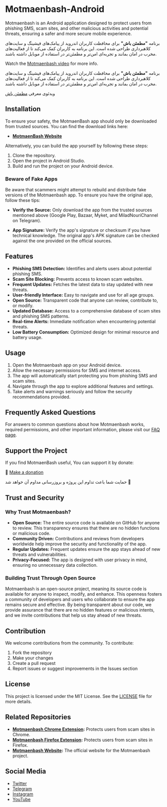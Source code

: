 # Motmaenbash-Android

Motmaenbash is an Android application designed to protect users from phishing SMS, scam sites, and
other malicious activities and potential threats, ensuring a safer and more secure mobile
experience.

برنامه **"مطمئن باش"** برای محافظت کاربران اندروید از پیامک‌های فیشینگ و سایت‌های کلاهبرداری طراحی
شده است. این برنامه به کاربران کمک می‌کند تا از فعالیت‌های مخرب در امان بمانند و تجربه‌ای امن‌تر و
مطمئن‌تر در استفاده از موبایل داشته باشند.

Watch the [Motmaenbash video](https://youtube.com/miladnu) for more info.

برنامه **"مطمئن باش"** برای محافظت کاربران اندروید از پیامک‌های فیشینگ و سایت‌های کلاهبرداری طراحی
شده است. این برنامه به کاربران کمک می‌کند تا از فعالیت‌های مخرب در امان بمانند و تجربه‌ای امن‌تر و
مطمئن‌تر در استفاده از موبایل داشته باشند.

ویدئوی معرفی [مطمئن باش](https://youtube.com/miladnu)

## Installation

To ensure your safety, the MotmaenBash app should only be downloaded from trusted sources. You can
find the download links here:

- **[MotmaenBash Website](https://motmaenbash.ir/index.html#android-app)**

Alternatively, you can build the app yourself by following these steps:

1. Clone the repository.
2. Open the project in Android Studio.
3. Build and run the project on your Android device.

### Beware of Fake Apps

Be aware that scammers might attempt to rebuild and distribute fake versions of the Motmaenbash app.
To ensure you have the original app, follow these tips:

- **Verify the Source:** Only download the app from the trusted sources mentioned above (Google
  Play, Bazaar, Myket, and MiladNouriChannel on Telegram).

- **App Signature:** Verify the app's signature or checksum if you have technical knowledge. The
  original app's APK signature can be checked against the one provided on the official sources.

## Features

- **Phishing SMS Detection:** Identifies and alerts users about potential phishing SMS.
- **Scam Site Blocking:** Prevents access to known scam websites.
- **Frequent Updates:** Fetches the latest data to stay updated with new threats.
- **User-friendly Interface:** Easy to navigate and use for all age groups.
- **Open Source:** Transparent code that anyone can review, contribute to, or modify.
- **Updated Database:** Access to a comprehensive database of scam sites and phishing SMS patterns.
- **Real-time Alerts:** Immediate notification when encountering potential threats.
- **Low Battery Consumption:** Optimized design for minimal resource and battery usage.

## Usage

1. Open the Motmaenbash app on your Android device.
2. Allow the necessary permissions for SMS and internet access.
3. The app will automatically start protecting you from phishing SMS and scam sites.
4. Navigate through the app to explore additional features and settings.
5. Take alerts and warnings seriously and follow the security recommendations provided.

## Frequently Asked Questions

For answers to common questions about how Motmaenbash works, required permissions, and other
important information, please visit our [FAQ page](https://motmaenbash.ir/faqs.html).

## Support the Project

If you find MotmaenBash useful, You can support it by donate:

💝 [Make a donation](https://milad.nu/page/donate)

حمایت شما باعث تداوم این پروژه و بروزرسانی مداوم آن خواهد شد 💝

## Trust and Security

### Why Trust Motmaenbash?

- **Open Source:** The entire source code is available on GitHub for anyone to review. This
  transparency ensures that there are no hidden functions or malicious code.
- **Community Driven:** Contributions and reviews from developers worldwide help improve the
  security and functionality of the app.
- **Regular Updates:** Frequent updates ensure the app stays ahead of new threats and
  vulnerabilities.
- **Privacy-Focused:** The app is designed with user privacy in mind, ensuring no unnecessary data
  collection.

### Building Trust Through Open Source

Motmaenbash is an open-source project, meaning its source code is available for anyone to inspect,
modify, and enhance. This openness fosters a community of developers and users who collaborate to
ensure the app remains secure and effective. By being transparent about our code, we provide
assurance that there are no hidden features or malicious intents, and we invite contributions that
help us stay ahead of new threats.

## Contribution

We welcome contributions from the community. To contribute:

1. Fork the repository
2. Make your changes
3. Create a pull request
4. Report issues or suggest improvements in the Issues section

## License

This project is licensed under the MIT License. See the [LICENSE](LICENSE) file for more details.

## Related Repositories

- **[Motmaenbash Chrome Extension](https://github.com/MiladNouri/motmaenbash-chrome):** Protects
  users from scam sites in Chrome.
- **[Motmaenbash Firefox Extension](https://github.com/MiladNouri/motmaenbash-firefox):** Protects
  users from scam sites in Firefox.
- **[Motmaenbash Website](https://github.com/MiladNouri/motmaenbash-website):** The official website
  for the Motmaenbash project.

## Social Media

- [Twitter](https://twitter.com/miladnouri)
- [Telegram](https://t.me/miladnourichannel)
- [Instagram](https://instagram.com/milad.nouri)
- [YouTube](https://youtube.com/miladnu)
